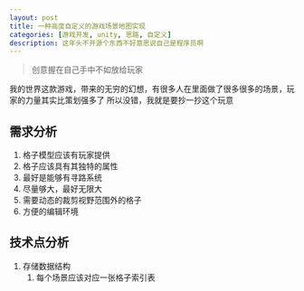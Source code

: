 ```yaml
---
layout: post
title: 一种高度自定义的游戏场景地图实现
categories: [游戏开发, unity, 思路, 自定义]
description: 这年头不开源个东西不好意思说自己是程序员啊
---
```


> 创意握在自己手中不如放给玩家

我的世界这款游戏，带来的无穷的幻想，有很多人在里面做了很多很多的场景，玩家的力量其实比策划强多了
所以没错，我就是要抄一抄这个玩意

## 需求分析
1. 格子模型应该有玩家提供
1. 格子应该具有其独特的属性
1. 最好是能够有寻路系统
1. 尽量够大，最好无限大
1. 需要动态的裁剪视野范围外的格子
1. 方便的编辑环境

## 技术点分析
1. 存储数据结构
    1. 每个场景应该对应一张格子索引表
